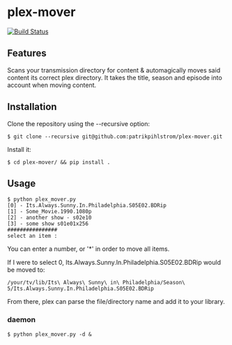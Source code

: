 # plex-mover
[![Build Status](https://travis-ci.org/patrikpihlstrom/plex-mover.svg?branch=daemon)](https://travis-ci.org/patrikpihlstrom/plex-mover)

## Features

Scans your transmission directory for content & automagically moves said content its correct plex directory.
It takes the title, season and episode into account when moving content.

## Installation

Clone the repository using the --recursive option:
```
$ git clone --recursive git@github.com:patrikpihlstrom/plex-mover.git
```

Install it:
```
$ cd plex-mover/ && pip install .
```

## Usage

```
$ python plex_mover.py
[0] - Its.Always.Sunny.In.Philadelphia.S05E02.BDRip
[1] - Some_Movie.1990.1080p
[2] - another show - s02e10
[3] - some show s01e01x256
################
select an item : 
```

You can enter a number, or '\*' in order to move all items.

If I were to select 0, Its.Always.Sunny.In.Philadelphia.S05E02.BDRip would be moved to:
```
/your/tv/lib/Its\ Always\ Sunny\ in\ Philadelphia/Season\ 5/Its.Always.Sunny.In.Philadelphia.S05E02.BDRip
```

From there, plex can parse the file/directory name and add it to your library.

### daemon

```
$ python plex_mover.py -d &
```

